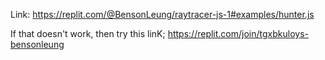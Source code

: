 Link: https://replit.com/@BensonLeung/raytracer-js-1#examples/hunter.js

If that doesn't work, then try this linK;
https://replit.com/join/tgxbkuloys-bensonleung